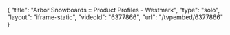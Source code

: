 {
    "title": "Arbor Snowboards :: Product Profiles - Westmark",
    "type": "solo",
    "layout": "iframe-static",
    "videoId": "6377866",
    "url": "\/tvpembed\/6377866"
}
